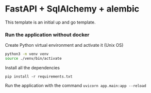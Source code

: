 # FastAPI + SqlAlchemy + alembic

This template is an initial up and go template. 


### Run the application without docker

Create Python virtual environment and activate it (Unix OS)
```sh
python3 -m venv venv
source ./venv/bin/activate
```
Install all the dependencies
```
pip install -r requirements.txt
```
Run the application with the command ``uvicorn app.main:app --reload``